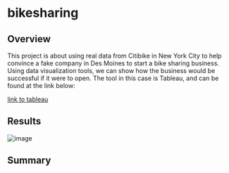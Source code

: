 # bikesharing

## Overview

This project is about using real data from Citibike in New York City to help convince a fake company in Des Moines to start a bike sharing business. Using data visualization tools, we can show how the business would be successful if it were to open. The tool in this case is Tableau, and can be found at the link below:

[link to tableau](https://public.tableau.com/views/UCBModule14/ChallengeStory?:language=en-US&publish=yes&:display_count=n&:origin=viz_share_link)

## Results

![image](https://user-images.githubusercontent.com/98666269/168509218-176ef476-52e7-4465-ac8d-4a197ba176f6.png)


## Summary


